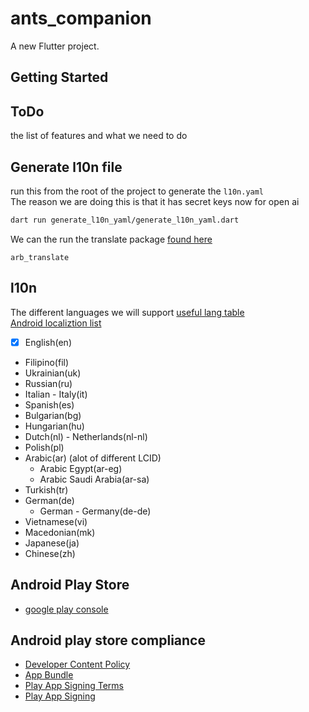 # ants_companion

A new Flutter project.

## Getting Started

## ToDo

the list of features and what we need to do

## Generate l10n file

run this from the root of the project to generate the `l10n.yaml`  
The reason we are doing this is that it has secret keys now for open ai

```bash
dart run generate_l10n_yaml/generate_l10n_yaml.dart
```

We can the run the translate package
[found here](https://pub.dev/packages/arb_translate)

```
arb_translate
```

## l10n

The different languages we will support
[useful lang table](https://www.science.co.il/language/Locale-codes.php)  
[Android localiztion list](https://community.appinventor.mit.edu/t/android-localization-code-the-complete-list/7055)

- [x] English(en)
- Filipino(fil)
- Ukrainian(uk)
- Russian(ru)
- Italian - Italy(it)
- Spanish(es)
- Bulgarian(bg)
- Hungarian(hu)
- Dutch(nl) - Netherlands(nl-nl)
- Polish(pl)
- Arabic(ar) (alot of different LCID)
  - Arabic Egypt(ar-eg)
  - Arabic Saudi Arabia(ar-sa)
- Turkish(tr)
- German(de)
  - German - Germany(de-de)
- Vietnamese(vi)
- Macedonian(mk)
- Japanese(ja)
- Chinese(zh)

## Android Play Store

- [google play console](https://play.google.com/console/u)

## Android play store compliance

- [Developer Content Policy](https://play.google/developer-content-policy/)
- [App Bundle](https://developer.android.com/guide/app-bundle)
- [Play App Signing Terms](https://play.google/play-app-signing-terms/)
- [Play App Signing](https://support.google.com/googleplay/android-developer/answer/9842756?hl=en)
